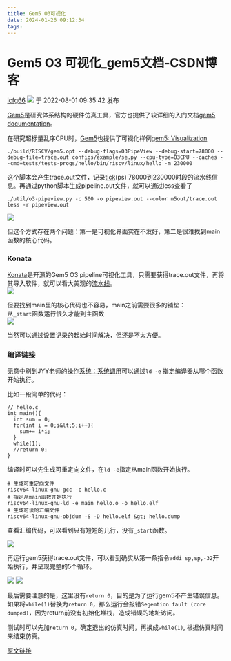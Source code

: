 ```yaml
---
title: Gem5 O3可视化
date: 2024-01-26 09:12:34
tags:
---
```

# Gem5 O3 可视化_gem5文档-CSDN博客



[icfg66](https://blog.csdn.net/qq_42556934 "icfg66") <img src="./newCurrentTime2.png"> 于 2022-08-01 09:35:42 发布

[Gem5](https://www.gem5.org/documentation/)是研究体系结构的硬件仿真工具，官方也提供了较详细的入门文档[gem5 documentation](https://www.gem5.org/documentation/)。

在研究超标量乱序CPU时，[Gem5](https://so.csdn.net/so/search?q=Gem5&spm=1001.2101.3001.7020)也提供了可视化样例[gem5: Visualization](https://www.gem5.org/documentation/general_docs/cpu_models/visualization/)

```
./build/RISCV/gem5.opt --debug-flags=O3PipeView --debug-start=78000 --debug-file=trace.out configs/example/se.py --cpu-type=O3CPU --caches --cmd=tests/tests-progs/hello/bin/riscv/linux/hello -m 230000
```

这个脚本会产生trace.out文件，记录[tick](https://so.csdn.net/so/search?q=tick&spm=1001.2101.3001.7020)(ps) 78000到230000时段的流水线信息。再通过python脚本生成pipeline.out文件，就可以通过less查看了

```
./util/o3-pipeview.py -c 500 -o pipeview.out --color m5out/trace.out
less -r pipeview.out
```

<img src="./653ba948b20c73e57614b64b948bc17d.png">

但这个方式存在两个问题：第一是可视化界面实在不友好，第二是很难找到main函数的核心代码。

### Konata

[Konata](https://github.com/shioyadan/Konata)是开源的Gem5 O3 pipeline可视化工具，只需要获得trace.out文件，再将其导入软件，就可以看大美观的[流水线](https://so.csdn.net/so/search?q=%E6%B5%81%E6%B0%B4%E7%BA%BF&spm=1001.2101.3001.7020)。  
<img src="./4d98877345eef1564ef60ecf6523349f.png">

但要找到main里的核心代码也不容易，main之前需要很多的铺垫：  
从`_start`函数运行很久才能到主函数  
<img src="./c599cbb05eeff7de21586fe832c939f2.png">

当然可以通过设置记录的起始时间解决，但还是不太方便。

### 编译链接

无意中刷到JYY老师的[操作系统：系统调用](https://www.bilibili.com/video/BV1N741177F5?p=3)可以通过`ld -e` 指定编译器从哪个函数开始执行。

比如一段简单的代码：

```
// hello.c
int main(){
  int sum = 0;
  for(int i = 0;i&lt;5;i++){
    sum+= i*i;
  }
  while(1);
  //return 0;
}
```

编译时可以先生成可重定向文件，在`ld -e`指定从main函数开始执行。

```
# 生成可重定向文件
riscv64-linux-gnu-gcc -c hello.c 
# 指定从main函数开始执行
riscv64-linux-gnu-ld -e main hello.o -o hello.elf
# 生成可读的汇编文件
riscv64-linux-gnu-objdum -S -D hello.elf &gt; hello.dump
```

查看汇编代码，可以看到只有短短的几行，没有`_start`函数。

<img src="./cdd423cc625ef2cc71f018bb859c47f6.png">

再运行gem5获得trace.out文件，可以看到确实从第一条指令`addi sp,sp,-32`开始执行，并呈现完整的5个循环。

<img src="./5da44860b8161637f05d7c11f98c8088.png">

<img src="./830fd0d0ff4682bba707b847b4f4c8b1.png">

最后需要注意的是，这里没有`return 0`，目的是为了运行gem5不产生错误信息。如果将`while(1)`替换为`return 0`，那么运行会报错`Segemtion fault (core dumped)`，因为return前没有初始化堆栈，造成错误的地址访问。

测试时可以先加`return 0`，确定退出的仿真时间，再换成`while(1)`, 根据仿真时间来结束仿真。

[原文链接](http://www.icfgblog.com/index.php/riscv/349.html)